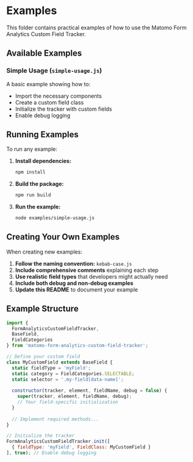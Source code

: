 # Examples

This folder contains practical examples of how to use the Matomo Form Analytics Custom Field Tracker.

## Available Examples

### Simple Usage (`simple-usage.js`)
A basic example showing how to:
- Import the necessary components
- Create a custom field class
- Initialize the tracker with custom fields
- Enable debug logging

## Running Examples

To run any example:

1. **Install dependencies:**
   ```bash
   npm install
   ```

2. **Build the package:**
   ```bash
   npm run build
   ```

3. **Run the example:**
   ```bash
   node examples/simple-usage.js
   ```

## Creating Your Own Examples

When creating new examples:

1. **Follow the naming convention:** `kebab-case.js`
2. **Include comprehensive comments** explaining each step
3. **Use realistic field types** that developers might actually need
4. **Include both debug and non-debug examples**
5. **Update this README** to document your example

## Example Structure

```javascript
import { 
  FormAnalyticsCustomFieldTracker,
  BaseField,
  FieldCategories 
} from 'matomo-form-analytics-custom-field-tracker';

// Define your custom field
class MyCustomField extends BaseField {
  static fieldType = 'myField';
  static category = FieldCategories.SELECTABLE;
  static selector = '.my-field[data-name]';
  
  constructor(tracker, element, fieldName, debug = false) {
    super(tracker, element, fieldName, debug);
    // Your field-specific initialization
  }
  
  // Implement required methods...
}

// Initialize the tracker
FormAnalyticsCustomFieldTracker.init([
  { fieldType: 'myField', FieldClass: MyCustomField }
], true); // Enable debug logging
```
